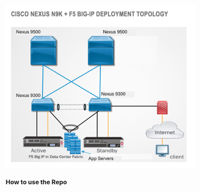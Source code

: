 ![Image of Topology](https://github.com/f5alliances/f5n9kplaybook/blob/master/f5n9k1.png)
### How to use the Repo
